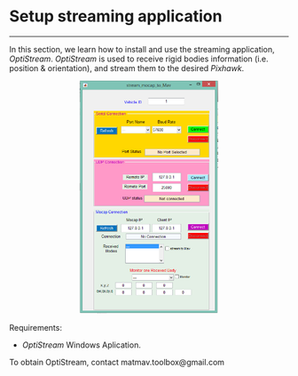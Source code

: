 # Setup streaming application



---
In this section, we learn how to install and use the streaming application, *OptiStream*. *OptiStream* is used to receive rigid bodies information (i.e. position & orientation), and stream them to the desired *Pixhawk*.

<div style="text-align: center;"><img src="OptiStream.PNG" alt="OptiStream" style="width: 250px;"> </img> </div>

Requirements:
* *OptiStream* Windows Aplication.

<div class="info">
To obtain OptiStream, contact matmav.toolbox@gmail.com 
</div>







